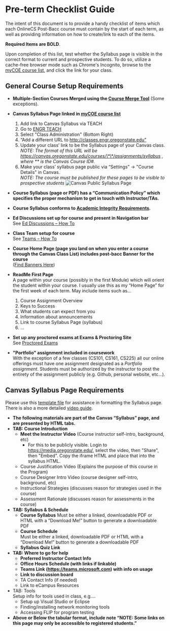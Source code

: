 # Pre-term Checklist Guide

The intent of this document is to provide a handy checklist of items which each OnlineCS Post-Bacc course must contain by the start of each term, as well as providing information on how to create/link to each of the items.

**Required Items are BOLD**.

Upon completion of this list, test whether the Syllabus page is visible in the correct format to current and prospective students. To do so, utilize a cache-free browser mode such as Chrome's Incognito, browse to the [myCOE course list](http://classes.engr.oregonstate.edu/eecs), and click the link for your class.

## General Course Setup Requirements

- **Multiple-Section Courses Merged using the [Course Merge Tool](CourseMerge.html)** (Some exceptions).
- **Canvas Syllabus Page linked in [myCOE course list](http://classes.engr.oregonstate.edu/eecs)**
  1. Add link to Canvas Syllabus via TEACH
  2. Go to [ENGR TEACH](https://teach.engr.oregonstate.edu/)
  3. Select "Class Administration" (Bottom Right)
  4. “Add a different URL to http://classes.engr.oregonstate.edu”
  5. Update your class’ link to be the Syllabus page of your Canvas class.  
*NOTE: The format of this URL will be https://canvas.oregonstate.edu/courses/\*\*/assignments/syllabus , where \*\* is the Canvas Course ID#.*
  6. Make your class’ syllabus page public via “Settings” -> "Course Details" in Canvas.  
*NOTE: The course must be published for these pages to be visible to prospective students*
  ![Canvas Public Syllabus Page](images/CanvasPublicSyllabus.png "Canvas Public Syllabus Page")
- **Course Syllabus (page or PDF) has a “Communication Policy” which specifies the proper mechanism to get in touch with Instructor/TAs.**
- **Course Syllabus conforms to [Academic Integrity Requirements](PreventingAcademicMisconduct.html).**
- **Ed Discussions set up for course and present in Navigation bar**  
See [Ed Discussions – How To](EDSetup.html)
- **Class Team setup for course**  
See [Teams – How To](TeamsSetup.html)
- **Course Home Page (page you land on when you enter a course through the Canvas Class List) includes post-bacc Banner for the course**  
([Find Banners Here](https://drive.google.com/drive/folders/1RKscY825h54A9blY-hL6_dQesOgg6TG9))

- **ReadMe First Page**  
A page within your course (possibly in the first Module) which will orient the student within your course. I usually use this as my “Home Page” for the first week of each term. May include items such as...  
  1. Course Assignment Overview
  2. Keys to Success
  3. What students can expect from you
  4. Information about announcements
  5. Link to course Syllabus Page (syllabus)
  6. …

- **Set up any proctored exams at Exams & Proctoring Site**  
See [Proctored Exams](ProctoredExams.html)

- **"Portfolio" assignment included in coursework**  
With the exception of a few classes (CS101, CS161, CS225) all our online offerings must have one assignment designated as a *Portfolio assignment*.  Students must be authorized by the instructor to post the entirety of the assignment publicly (e.g. Github, personal website, etc...).  

## Canvas Syllabus Page Requirements

Please use this [template file](docs/Week0Template.txt) for assistance in formatting the Syllabus page. There is also a more detailed [video guide](media/Week0DemoVideo.mp4).

- **The following materials are part of the Canvas “Syllabus” page, and are presented by HTML tabs.**
- **TAB: Course Introduction**
  - **Meet the Instructor Video** (Course instructor self-intro, background, etc)
    - For this to be publicly visible. Login to https://media.oregonstate.edu/, select the video, then "Share", then "Embed". Copy the iframe HTML and place that into the syllabus HTML.
  - Course Justification Video (Explains the purpose of this course in the Program)
  - Course Designer Intro Video (course designer self-intro, background, etc)
  - Instructional Strategies (discusses reason for strategies used in the course)
  - Assessment Rationale (discusses reason for assessments in the course)
- **TAB: Syllabus & Schedule**
  - **Course Syllabus**
   Must be either a linked, downloadable PDF or HTML with a “Download Me!” button to generate a downloadable PDF
  - **Course Schedule**  
  Must be either a linked, downloadable PDF or HTML with a “Download Me!” button to generate a downloadable PDF
  - **Syllabus Quiz Link**
- **TAB: Where to go for help**
  - **Preferred Instructor Contact Info**
  - **Office Hours Schedule (with links if linkable)**
  - **Teams Link (https://teams.microsoft.com) with info on usage**
  - **Link to discussion board**
  - TA Contact Info (if needed)
  - Link to eCampus Resources
- TAB: Tools  
Setup info for tools used in class, e.g….
  - Setup up Visual Studio or Eclipse
  - Finding/installing network monitoring tools
  - Accessing FLIP for program testing
- **Above or Below the tabular format, include note “NOTE: Some links on this page may only be accessible to registered students.”**
